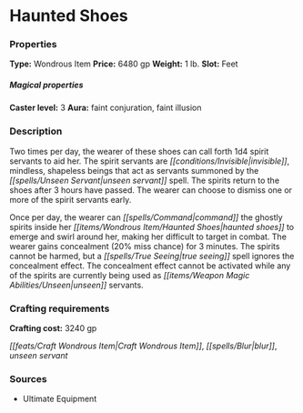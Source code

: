 ﻿---
Title: "Haunted Shoes"
Type: "Wondrous Item"
Price: "6480 gp"
Weight: "1 lb."
Slot: "Feet"
Caster level: "3"
Aura: "faint conjuration, faint illusion"
Description: |
  "Two times per day, the wearer of these shoes can call forth 1d4 spirit servants to aid her. The spirit servants are invisible, mindless, shapeless beings that act as servants summoned by the _unseen servant_ spell. The spirits return to the shoes after 3 hours have passed. The wearer can choose to dismiss one or more of the spirit servants early.
  Once per day, the wearer can command the ghostly spirits inside her _haunted shoes_ to emerge and swirl around her, making her difficult to target in combat. The wearer gains concealment (20% miss chance) for 3 minutes. The spirits cannot be harmed, but a _true seeing_ spell ignores the concealment effect. The concealment effect cannot be activated while any of the spirits are currently being used as _unseen servants_."
Crafting cost: "3240 gp"
Sources: "['Ultimate Equipment']"
---

# Haunted Shoes

### Properties

**Type:** Wondrous Item **Price:** 6480 gp **Weight:** 1 lb. **Slot:** Feet

##### Magical properties

**Caster level:** 3 **Aura:** faint conjuration, faint illusion

### Description

Two times per day, the wearer of these shoes can call forth 1d4 spirit servants to aid her. The spirit servants are _[[conditions/Invisible|invisible]]_, mindless, shapeless beings that act as servants summoned by the _[[spells/Unseen Servant|unseen servant]]_ spell. The spirits return to the shoes after 3 hours have passed. The wearer can choose to dismiss one or more of the spirit servants early.

Once per day, the wearer can _[[spells/Command|command]]_ the ghostly spirits inside her _[[items/Wondrous Item/Haunted Shoes|haunted shoes]]_ to emerge and swirl around her, making her difficult to target in combat. The wearer gains concealment (20% miss chance) for 3 minutes. The spirits cannot be harmed, but a _[[spells/True Seeing|true seeing]]_ spell ignores the concealment effect. The concealment effect cannot be activated while any of the spirits are currently being used as _[[items/Weapon Magic Abilities/Unseen|unseen]]_ servants.

### Crafting requirements

**Crafting cost:** 3240 gp

_[[feats/Craft Wondrous Item|Craft Wondrous Item]]_, _[[spells/Blur|blur]]_, _unseen servant_

### Sources

* Ultimate Equipment